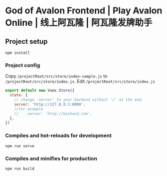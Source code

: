 # God of Avalon Frontend | Play Avalon Online | 线上阿瓦隆 | 阿瓦隆发牌助手

## Project setup

```
npm install
```

### Project config

Copy `/projectRoot/src/store/index-sample.js` to `/projectRoot/src/store/index.js`. Edit `/projectRoot/src/store/index.js`

```js
export default new Vuex.Store({
  state: {
    // change 'server' to your backend without '/' at the end.
    server: 'http://127.0.0.1:8000',
    //for example
    //    server: 'http://backend.com',
  },
})
```

### Compiles and hot-reloads for development

```
npm run serve
```

### Compiles and minifies for production

```
npm run build
```
<!--

### Customize configuration

See [Configuration Reference](https://cli.vuejs.org/config/).

-->
